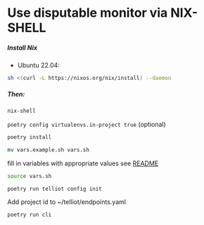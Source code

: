 # Use disputable monitor via NIX-SHELL

##### Install Nix
- Ubuntu 22.04:
```sh
sh <(curl -L https://nixos.org/nix/install) --daemon
````
<!-- - MacOS: sh <(curl -L https://nixos.org/nix/install) -->

##### Then:
```sh
nix-shell
```

`poetry config virtualenvs.in-project true` (optional)

```sh
poetry install
```

```sh
mv vars.example.sh vars.sh
```

fill in variables with appropriate values see [README](./README.md)

```sh
source vars.sh
```

```sh
poetry run telliot config init
```

Add project id to ~/telliot/endpoints.yaml

```sh
poetry run cli
```
